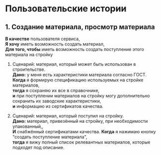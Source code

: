 # Пользовательские истории

## 1. Создание материала, просмотр материала

**В качестве** пользователя сервиса, \
**Я хочу** иметь возможность создать материал, \
**Для того, чтобы** иметь возможность создать поступление этого материала на стройку

1. Сценарий: материал, который может быть использован в строительстве. \
   **Дано:** у меня есть характеристики материала согласно ГОСТ. \
   **Когда** я формирую спецификацию используемых на стройке материалов, \
   **тогда** я сохраняю их все в справочнике, \
   **и** при поступлении материалов на стройку могу дополнительно сохранить их заводские характеристики, \
   **и** информацию из сертификатов качества.

2. Сценарий: материал, который поступил на стройку. \
   **Дано:** материал, привезённый на стройку, при необходимости упакованный,, \
   **И** снабжённый сертификатами качества.
   **Когда** я нажимаю кнопку "создать поступление материала", \
   **тогда** я вижу полный список релевантных материалов, которые подходят под описание.